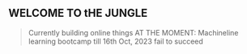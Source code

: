 ## WELCOME TO tHE JUNGLE
  
> Currently building online things
> AT THE MOMENT: Machineline learning bootcamp till 16th Oct, 2023
> fail to succeed
